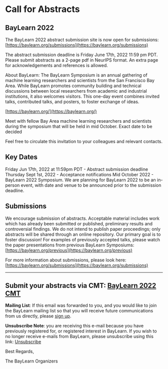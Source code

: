 # Call for Abstracts #
## BayLearn 2022 ##
The BayLearn 2022 abstract submission site is now open for submissions:
[https://baylearn.org/submissions](https://baylearn.org/submissions)

The abstract submission deadline is Friday June 17th, 2022 11:59 pm PDT. Please submit abstracts as a 2-page pdf in NeurIPS format. An extra page for acknowledgements and references is allowed.


About BayLearn:
The BayLearn Symposium is an annual gathering of machine learning researchers and scientists from the San Francisco Bay Area. While BayLearn promotes community building and technical discussions between local researchers from academic and industrial institutions, it also welcomes visitors. This one-day event combines invited talks, contributed talks, and posters, to foster exchange of ideas.

[https://baylearn.org/](https://baylearn.org/)

Meet with fellow Bay Area machine learning researchers and scientists during the symposium that will be held in mid October. Exact date to be decided

Feel free to circulate this invitation to your colleagues and relevant contacts.

## Key Dates ##

Friday Jun 17th, 2022 at 11:59pm PDT - Abstract submission deadline
Thursday Sept 1st, 2022 - Acceptance notifications
Mid October 2022 - BayLearn 2022 Symposium. We are planning for BayLearn 2022 to be an in-person event, with date and venue to be announced prior to the submission deadline.


## Submissions ##
We encourage submission of abstracts. Acceptable material includes work which has already been submitted or published, preliminary results and controversial findings. We do not intend to publish paper proceedings; only abstracts will be shared through an online repository. Our primary goal is to foster discussion!  For examples of previously accepted talks, please watch the paper presentations from previous BayLearn Symposiums: [https://baylearn.org/previous](https://baylearn.org/previous)

For more information about submissions, please look here:[https://baylearn.org/submissions](https://baylearn.org/submissions)

----
Submit your abstracts via CMT: [BayLearn 2022 CMT](https://cmt3.research.microsoft.com/BAYLEARN2022)
----

**Mailing List**: If this email was forwarded to you, and you would like to join the BayLearn mailing list so that you will receive future communications from us directly, please [sign up](https://list.baylearn.org/mailer/l/iHwPEe61leoxvMT7ANGClw/YwEnSkq9LzcIyIaSGdlr2Q/SzHRMsG0zf6W892uy0h4AKtQ).

**Unsubscribe Note**: you are receiving this e-mail because you have previously registered for, or registered interest in BayLearn.  If you wish to no longer receive e-mails from BayLearn, please unsubscribe using this link: [Unsubscribe](https://list.baylearn.org/mailer/unsubscribe/WsG6OU714cJzT6LnG8UxV2h2Gx5KeomnYZ9HIcIxIhE/5QCXfSt763TX8FsG6ZwtN5rg/SzHRMsG0zf6W892uy0h4AKtQ)



Best Regards,

The BayLearn Organizers
